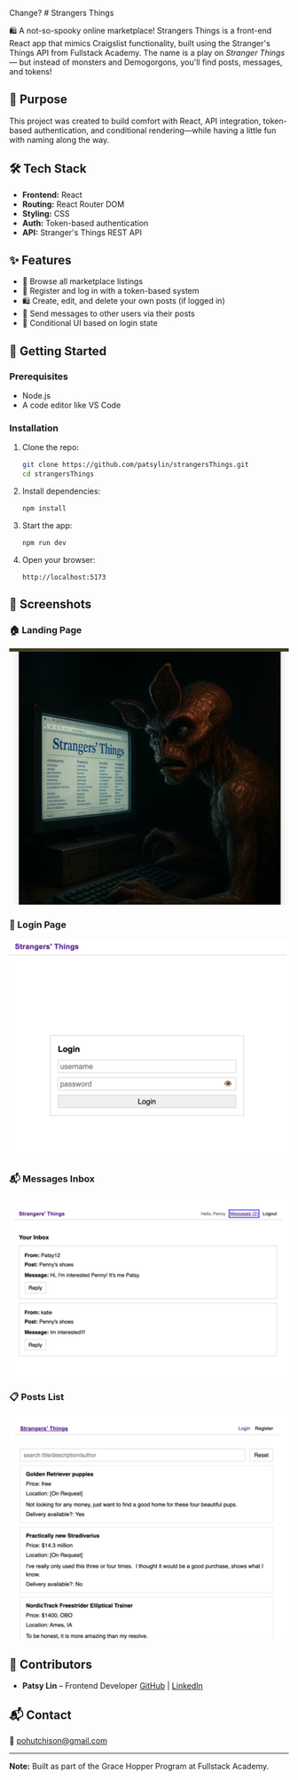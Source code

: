 Change? # Strangers Things

🛍️ A not-so-spooky online marketplace!
Strangers Things is a front-end React app that mimics Craigslist functionality, built using the Stranger's Things API from Fullstack Academy. The name is a play on _Stranger Things_ — but instead of monsters and Demogorgons, you'll find posts, messages, and tokens!

## 🌟 Purpose

This project was created to build comfort with React, API integration, token-based authentication, and conditional rendering—while having a little fun with naming along the way.

## 🛠️ Tech Stack

- **Frontend:** React
- **Routing:** React Router DOM
- **Styling:** CSS
- **Auth:** Token-based authentication
- **API:** Stranger's Things REST API

## ✨ Features

- 📝 Browse all marketplace listings
- 🔐 Register and log in with a token-based system
- 🛍️ Create, edit, and delete your own posts (if logged in)
- 💬 Send messages to other users via their posts
- 🚦 Conditional UI based on login state

## 🚀 Getting Started

### Prerequisites

- Node.js
- A code editor like VS Code

### Installation

1. Clone the repo:

   ```bash
   git clone https://github.com/patsylin/strangersThings.git
   cd strangersThings
   ```

2. Install dependencies:

   ```bash
   npm install
   ```

3. Start the app:

   ```bash
   npm run dev
   ```

4. Open your browser:
   ```
   http://localhost:5173
   ```

## 📸 Screenshots

### 🏠 Landing Page

![Landing](screenshots/landing.png)

### 🔐 Login Page

![Login](screenshots/login.png)

### 📬 Messages Inbox

![Messages](screenshots/messages.png)

### 📋 Posts List

![Posts](screenshots/posts.png)

## 🤝 Contributors

- **Patsy Lin** – Frontend Developer
  [GitHub](https://github.com/patsylin) | [LinkedIn](https://linkedin.com/in/patsy-lin)

## 📬 Contact

📧 pohutchison@gmail.com

---

**Note:** Built as part of the Grace Hopper Program at Fullstack Academy.
